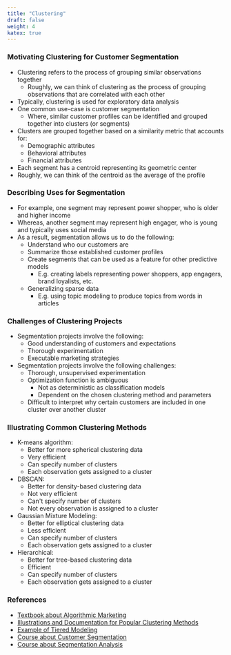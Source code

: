 ```yaml
---
title: "Clustering"
draft: false
weight: 4
katex: true
---
```


### Motivating Clustering for Customer Segmentation
- Clustering refers to the process of grouping similar observations together
    - Roughly, we can think of clustering as the process of grouping observations that are correlated with each other
- Typically, clustering is used for exploratory data analysis
- One common use-case is customer segmentation
    - Where, similar customer profiles can be identified and grouped together into clusters (or segments)
- Clusters are grouped together based on a similarity metric that accounts for:
    - Demographic attributes
    - Behavioral attributes
    - Financial attributes
- Each segment has a centroid representing its geometric center
- Roughly, we can think of the centroid as the average  of the profile

### Describing Uses for Segmentation
- For example, one segment may represent power shopper, who is older and higher income
- Whereas, another segment may represent high engager, who is young and typically uses social media
- As a result, segmentation allows us to do the following:
    - Understand who our customers are
    - Summarize those established customer profiles
    - Create segments that can be used as a feature for other predictive models
        - E.g. creating labels representing power shoppers, app engagers, brand loyalists, etc.
    - Generalizing sparse data
        - E.g. using topic modeling to produce topics from words in articles

### Challenges of Clustering Projects
- Segmentation projects involve the following:
    - Good understanding of customers and expectations
    - Thorough experimentation
    - Executable marketing strategies
- Segmentation projects involve the following challenges:
    - Thorough, unsupervised experimentation
    - Optimization function is ambiguous
        - Not as deterministic as classification models
        - Dependent on the chosen clustering method and parameters
    - Difficult to interpret why certain customers are included in one cluster over another cluster

### Illustrating Common Clustering Methods
- K-means algorithm:
    - Better for more spherical clustering data
    - Very efficient
    - Can specify number of clusters
    - Each observation gets assigned to a cluster
- DBSCAN:
    - Better for density-based clustering data
    - Not very efficient
    - Can't specify number of clusters
    - Not every observation is assigned to a cluster
- Gaussian Mixture Modeling:
    - Better for elliptical clustering data
    - Less efficient
    - Can specify number of clusters
    - Each observation gets assigned to a cluster
- Hierarchical:
    - Better for tree-based clustering data
    - Efficient
    - Can specify number of clusters
    - Each observation gets assigned to a cluster

### References
- [Textbook about Algorithmic Marketing](https://algorithmicweb.files.wordpress.com/2018/07/algorithmic-marketing-ai-for-marketing-operations-r1-7g.pdf)
- [Illustrations and Documentation for Popular Clustering Methods](https://scikit-learn.org/stable/modules/clustering.html)
- [Example of Tiered Modeling](https://medium.com/swlh/exploring-customers-segmentation-with-rfm-analysis-and-k-means-clustering-93aa4c79f7a7)
- [Course about Customer Segmentation](https://www.datacamp.com/courses/customer-segmentation-in-python)
- [Course about Segmentation Analysis](https://www.datacamp.com/courses/machine-learning-for-marketing-in-python)